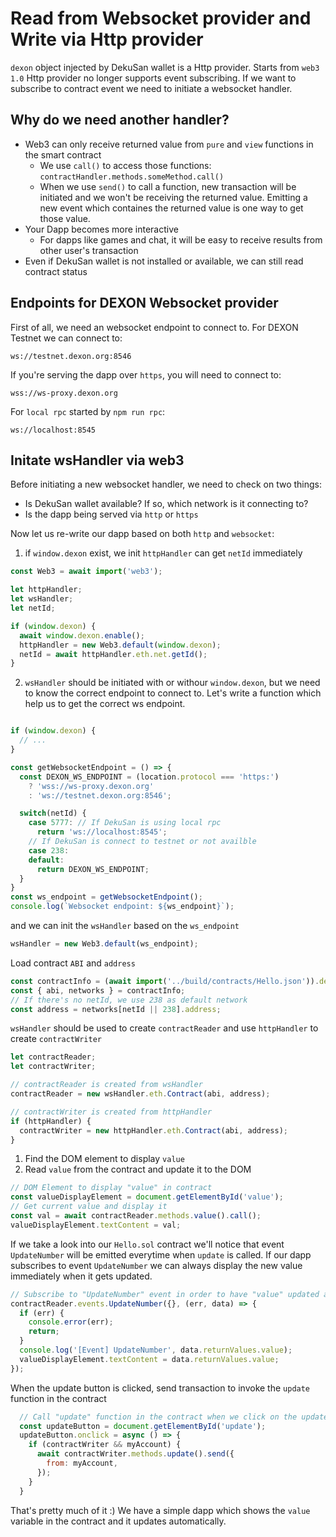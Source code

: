 # Read from Websocket provider and Write via Http provider

`dexon` object injected by DekuSan wallet is a Http provider. Starts from `web3 1.0` Http provider no longer supports event subscribing. If we want to subscribe to contract event we need to initiate a websocket handler.

## Why do we need another handler?

- Web3 can only receive returned value from `pure` and `view` functions in the smart contract
  - We use `call()` to access those functions: `contractHandler.methods.someMethod.call()`
  - When we use `send()` to call a function, new transaction will be initiated and we won't be receiving the returned value. Emitting a new event which containes the returned value is one way to get those value.
- Your Dapp becomes more interactive
  - For dapps like games and chat, it will be easy to receive results from other user's transaction
- Even if DekuSan wallet is not installed or available, we can still read contract status

## Endpoints for DEXON Websocket provider

First of all, we need an websocket endpoint to connect to. For DEXON Testnet we can connect to:
```
ws://testnet.dexon.org:8546
```

If you're serving the dapp over `https`, you will need to connect to:
```
wss://ws-proxy.dexon.org
```

For `local rpc` started by `npm run rpc`:
```
ws://localhost:8545
```

## Initate wsHandler via web3

Before initiating a new websocket handler, we need to check on two things:
- Is DekuSan wallet available? If so, which network is it connecting to?
- Is the dapp being served via `http` or `https`

Now let us re-write our dapp based on both `http` and `websocket`:

1. if `window.dexon` exist, we init `httpHandler` can get `netId` immediately
```js
const Web3 = await import('web3');

let httpHandler;
let wsHandler;
let netId;

if (window.dexon) {
  await window.dexon.enable();
  httpHandler = new Web3.default(window.dexon);
  netId = await httpHandler.eth.net.getId();
}
```

2. `wsHandler` should be initiated with or withour `window.dexon`, but we need to know the correct endpoint to connect to. Let's write a function which help us to get the correct ws endpoint.
```js

if (window.dexon) {
  // ...
}

const getWebsocketEndpoint = () => {
  const DEXON_WS_ENDPOINT = (location.protocol === 'https:')
    ? 'wss://ws-proxy.dexon.org'
    : 'ws://testnet.dexon.org:8546';

  switch(netId) {
    case 5777: // If DekuSan is using local rpc
      return 'ws://localhost:8545';
    // If DekuSan is connect to testnet or not availble
    case 238:
    default:
      return DEXON_WS_ENDPOINT;
  }
}
const ws_endpoint = getWebsocketEndpoint();
console.log(`Websocket endpoint: ${ws_endpoint}`);
```

and we can init the `wsHandler` based on the `ws_endpoint`

```js
wsHandler = new Web3.default(ws_endpoint);
```

Load contract `ABI` and `address`
```js
const contractInfo = (await import('../build/contracts/Hello.json')).default;
const { abi, networks } = contractInfo;
// If there's no netId, we use 238 as default network
const address = networks[netId || 238].address;
```

`wsHandler` should be used to create `contractReader` and use `httpHandler` to create `contractWriter`
```js
let contractReader;
let contractWriter;

// contractReader is created from wsHandler
contractReader = new wsHandler.eth.Contract(abi, address);

// contractWriter is created from httpHandler
if (httpHandler) {
  contractWriter = new httpHandler.eth.Contract(abi, address);
}
```

1. Find the DOM element to display `value`
2. Read `value` from the contract and update it to the DOM
```js
// DOM Element to display "value" in contract
const valueDisplayElement = document.getElementById('value');
// Get current value and display it
const val = await contractReader.methods.value().call();
valueDisplayElement.textContent = val;
```


If we take a look into our `Hello.sol` contract we'll notice that event `UpdateNumber` will be emitted everytime when `update` is called. If our dapp subscribes to event `UpdateNumber` we can always display the new value immediately when it gets updated.

```js
// Subscribe to "UpdateNumber" event in order to have "value" updated automatically
contractReader.events.UpdateNumber({}, (err, data) => {
  if (err) {
    console.error(err);
    return;
  }
  console.log('[Event] UpdateNumber', data.returnValues.value);
  valueDisplayElement.textContent = data.returnValues.value;
});
```

When the update button is clicked, send transaction to invoke the `update` function in the contract
```js
  // Call "update" function in the contract when we click on the update button
  const updateButton = document.getElementById('update');
  updateButton.onclick = async () => {
    if (contractWriter && myAccount) {
      await contractWriter.methods.update().send({
        from: myAccount,
      });
    }
  }
``` 

That's pretty much of it :) We have a simple dapp which shows the `value` variable in the contract and it updates automatically. 
